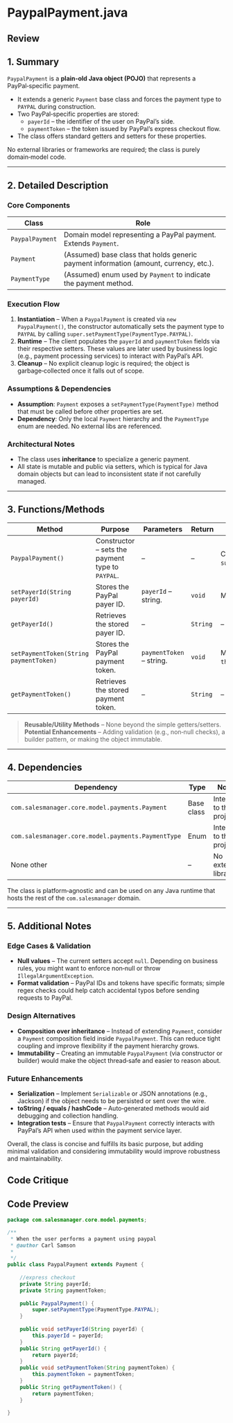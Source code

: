 # PaypalPayment.java

## Review

## 1. Summary  
`PaypalPayment` is a **plain‑old Java object (POJO)** that represents a PayPal‑specific payment.  
* It extends a generic `Payment` base class and forces the payment type to `PAYPAL` during construction.  
* Two PayPal‑specific properties are stored:  
  * `payerId` – the identifier of the user on PayPal’s side.  
  * `paymentToken` – the token issued by PayPal’s express checkout flow.  
* The class offers standard getters and setters for these properties.  

No external libraries or frameworks are required; the class is purely domain‑model code.  

---

## 2. Detailed Description  

### Core Components
| Class | Role |
|-------|------|
| `PaypalPayment` | Domain model representing a PayPal payment. Extends `Payment`. |
| `Payment` | (Assumed) base class that holds generic payment information (amount, currency, etc.). |
| `PaymentType` | (Assumed) enum used by `Payment` to indicate the payment method. |

### Execution Flow
1. **Instantiation** – When a `PaypalPayment` is created via `new PaypalPayment()`, the constructor automatically sets the payment type to `PAYPAL` by calling `super.setPaymentType(PaymentType.PAYPAL)`.  
2. **Runtime** – The client populates the `payerId` and `paymentToken` fields via their respective setters. These values are later used by business logic (e.g., payment processing services) to interact with PayPal’s API.  
3. **Cleanup** – No explicit cleanup logic is required; the object is garbage‑collected once it falls out of scope.

### Assumptions & Dependencies
* **Assumption**: `Payment` exposes a `setPaymentType(PaymentType)` method that must be called before other properties are set.  
* **Dependency**: Only the local `Payment` hierarchy and the `PaymentType` enum are needed. No external libs are referenced.  

### Architectural Notes
* The class uses **inheritance** to specialize a generic payment.  
* All state is mutable and public via setters, which is typical for Java domain objects but can lead to inconsistent state if not carefully managed.

---

## 3. Functions/Methods  

| Method | Purpose | Parameters | Return | Side Effects |
|--------|---------|------------|--------|--------------|
| `PaypalPayment()` | Constructor – sets the payment type to `PAYPAL`. | – | – | Calls `super.setPaymentType`. |
| `setPayerId(String payerId)` | Stores the PayPal payer ID. | `payerId` – string. | `void` | Mutates `this.payerId`. |
| `getPayerId()` | Retrieves the stored payer ID. | – | `String` | – |
| `setPaymentToken(String paymentToken)` | Stores the PayPal payment token. | `paymentToken` – string. | `void` | Mutates `this.paymentToken`. |
| `getPaymentToken()` | Retrieves the stored payment token. | – | `String` | – |

> **Reusable/Utility Methods** – None beyond the simple getters/setters.  
> **Potential Enhancements** – Adding validation (e.g., non‑null checks), a builder pattern, or making the object immutable.

---

## 4. Dependencies  

| Dependency | Type | Notes |
|------------|------|-------|
| `com.salesmanager.core.model.payments.Payment` | Base class | Internal to the project. |
| `com.salesmanager.core.model.payments.PaymentType` | Enum | Internal to the project. |
| None other | – | No external libraries. |

The class is platform‑agnostic and can be used on any Java runtime that hosts the rest of the `com.salesmanager` domain.

---

## 5. Additional Notes  

### Edge Cases & Validation  
* **Null values** – The current setters accept `null`. Depending on business rules, you might want to enforce non‑null or throw `IllegalArgumentException`.  
* **Format validation** – PayPal IDs and tokens have specific formats; simple regex checks could help catch accidental typos before sending requests to PayPal.  

### Design Alternatives  
* **Composition over inheritance** – Instead of extending `Payment`, consider a `Payment` composition field inside `PaypalPayment`. This can reduce tight coupling and improve flexibility if the payment hierarchy grows.  
* **Immutability** – Creating an immutable `PaypalPayment` (via constructor or builder) would make the object thread‑safe and easier to reason about.  

### Future Enhancements  
* **Serialization** – Implement `Serializable` or JSON annotations (e.g., Jackson) if the object needs to be persisted or sent over the wire.  
* **toString / equals / hashCode** – Auto‑generated methods would aid debugging and collection handling.  
* **Integration tests** – Ensure that `PaypalPayment` correctly interacts with PayPal’s API when used within the payment service layer.  

Overall, the class is concise and fulfills its basic purpose, but adding minimal validation and considering immutability would improve robustness and maintainability.

## Code Critique



## Code Preview

```java
package com.salesmanager.core.model.payments;

/**
 * When the user performs a payment using paypal
 * @author Carl Samson
 *
 */
public class PaypalPayment extends Payment {
	
	//express checkout
	private String payerId;
	private String paymentToken;
	
	public PaypalPayment() {
		super.setPaymentType(PaymentType.PAYPAL);
	}
	
	public void setPayerId(String payerId) {
		this.payerId = payerId;
	}
	public String getPayerId() {
		return payerId;
	}
	public void setPaymentToken(String paymentToken) {
		this.paymentToken = paymentToken;
	}
	public String getPaymentToken() {
		return paymentToken;
	}

}



```
